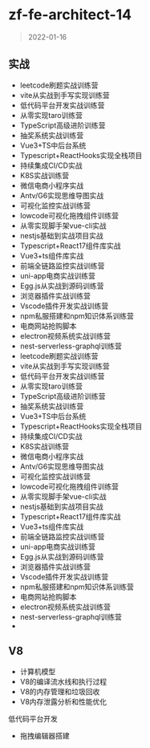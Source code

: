 # zf-fe-architect-14

> 2022-01-16

## 实战

- leetcode刷题实战训练营
- vite从实战到手写实现训练营
- 低代码平台开发实战训练营
- 从零实现taro训练营
- TypeScript高级进阶训练营
- 抽奖系统实战训练营
- Vue3+TS中后台系统
- Typescript+ReactHooks实现全栈项目
- 持续集成CI/CD实战
- K8S实战训练营
- 微信电商小程序实战
- Antv/G6实现思维导图实战
- 可视化监控实战训练营
- lowcode可视化拖拽组件训练营
- 从零实现脚手架vue-cli实战
- nestjs基础到实战项目实战
- Typescript+React17组件库实战
- Vue3+ts组件库实战
- 前端全链路监控实战训练营
- uni-app电商实战训练营
- Egg.js从实战到源码训练营
- 浏览器插件实战训练营
- Vscode插件开发实战训练营
- npm私服搭建和npm知识体系训练营
- 电商网站抢购脚本
- electron视频系统实战训练营
- nest-serverless-graphql训练营
- leetcode刷题实战训练营
- vite从实战到手写实现训练营
- 低代码平台开发实战训练营
- 从零实现taro训练营
- TypeScript高级进阶训练营
- 抽奖系统实战训练营
- Vue3+TS中后台系统
- Typescript+ReactHooks实现全栈项目
- 持续集成CI/CD实战
- K8S实战训练营
- 微信电商小程序实战
- Antv/G6实现思维导图实战
- 可视化监控实战训练营
- lowcode可视化拖拽组件训练营
- 从零实现脚手架vue-cli实战
- nestjs基础到实战项目实战
- Typescript+React17组件库实战
- Vue3+ts组件库实战
- 前端全链路监控实战训练营
- uni-app电商实战训练营
- Egg.js从实战到源码训练营
- 浏览器插件实战训练营
- Vscode插件开发实战训练营
- npm私服搭建和npm知识体系训练营
- 电商网站抢购脚本
- electron视频系统实战训练营
- nest-serverless-graphql训练营
- 
## V8

- 计算机模型
- V8的编译流水线和执行过程
- V8的内存管理和垃圾回收
- V8内存泄露分析和性能优化

低代码平台开发

- 拖拽编辑器搭建
